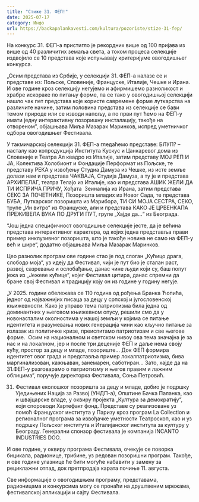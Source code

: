 ```yaml
---
title: "Стиже 31. ФЕП!"
date: 2025-07-17
category: Инфо
url: https://backapalankavesti.com/kultura/pozoriste/stize-31-fep/
---
```


На конкурс 31. ФЕП-а пристигло је рекордних више од 100 пријава из више од 40 различитих земаља света, а током процеса селекције издвојило се 10 представа које испуњавају критеријуме овогодишњег конкурса.

„Осим представа из Србије, у селекцији 31. ФЕП-а налазе се и представе из: Пољске, Словеније, Француске, Италије, Чешке и Ирана. И ове године кроз селекцију негујемо и афирмишемо разноликост и храбре искораке по питању форме, па се тако у овогодишњој селекцији нашло чак пет представа које користе савремене форме луткарства на различите начине, затим половина представа из селекције се бави темом природе или се изводи напољу, а по први пут ћемо на ФЕП-у имати једну интерактивну позоришну инсталацију, такође на отвореном”, објашњава Миља Мазарак Маринков, испред уметничког одбора овогодишњег Фестивала.

У такмичарској селекцији 31. ФЕП-а гледаћемо представе: БЛУП? – насталу као копродукција Института Кускус и Цанкаревог дома из Словеније и Театра Ал квадро из Италије, затим представу МОЈ РЕП И ЈА, Колектива Холобионт и Фондације Перформат из Пољске, те представу РЕКА у извођењу Студиа Дамуза из Чешке, из исте земље долази нам и представа ЧАКВАЈА, Студија Дамуза, а ту је и представа АРХИПЕЛАГ, театра Телајо из Италије, као и представа АШИК ЖЕЛИ ДА ТИ ИСПРИЧА ПРИЧУ, Хођата  Зеиналија из Ирана, затим представа СЕКС ЗА ПОЧЕТНИКЕ, Позоришта младих из Новог Сада, те представа БУБА, Луткарског позоришта из Марибора, ТИ СИ МОЈА СЕСТРА, СЕКО, трупе „Ин витро“ из Француске, али и представа КАКО ЈЕ ЦРВЕНКАПА ПРЕЖИВЕЛА ВУКА ПО ДРУГИ ПУТ, групе „Хајде да…“ из Београда.

“Још једна специфичност овогодишње селекције јесте, да је већина представа интерактивног карактера, од којих једна представља прави пример инклузивног позоришта, што је такође новина не само на ФЕП-у већ и шире“, додатно објашњава Миља Мазарак Маринков.

Цео разнолик програм ове године стао је под слоган „Кућицо драга, слободо моја“, уз идеју да Фестивал, чији је пут био је сталан раст, развој, сазревање и ослобађање, данас чине људи који су, баш попут јежа из „Јежеве кућице“, којег Фестивал цитира, данас спремни да бране свој Фестивал и традицију коју он из године у годину негује.

„У 2025. години обележава се 110 година од рођења Бранка Ћопића, једног од најважнијих писаца за децу у српској и југословенској књижевности. Како је управо тема патриотизма била једна од доминантних у његовом књижевном опусу, решили смо да у новонасталим околностима у нашој земљи у којима се питање идентитета и разумевања нових генерација чини као кључно питање за излазак из политичке кризе, преиспитамо патриотизам и све његове форме.  Осим на националном и светском нивоу ова тема значајна је за нас и на локалном, јер и после три деценије ФЕП и даље нема своју кућу, простор за децу и младе, позориште… Док ФЕП формира идентитет овог града и представља пример локалпатриотизма, бива маргинализован, кажњаван, занемарен, саботиран… Зато, хајде да на 31.ФЕП-у разговарамо о патриотизму и његов правим и лажним облицима“, поручује директорка Фестивала, Соња Петровић.

31. Фестивал еколошког позоришта за децу и младе, добио је подршку Уједињених Нација за Развој (УНДП-а), Општине Бачка Паланка, као и швајцарске владе, у оквиру пројекта „Култура за демократију“, који спороводи Хартефакт фонд. Представе су реализоване уз помоћ Француског института у Паризу кроз програм La Collection и регионалног програма за извођачке уметности Театроскоп, као и уз подршку Пољског института и Италијанског института за културу у Београду. Генерални спонзор фестивала је компанија INCANTO INDUSTRIES DOO.

И ове године, у оквиру програма Фестивала, очекује се поворка бицикала, радионице, трибине, уз редован позоришни програм. Такође, и ове године улазнице ће бити могуће набавити у замену за рециклажни отпад, док претпродаја карата почиње 11. августа.

Све информације о овогодишњем програму, представама, радионицама и конкурсима могу се пронаћи на друштвеним мрежама, фестивалској апликацији и сајту Фестивала.
